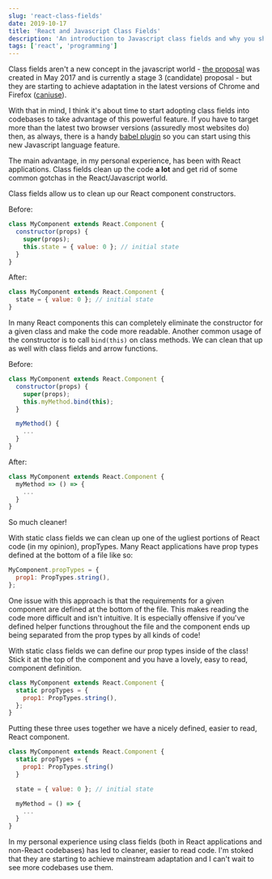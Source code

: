 ```yaml
---
slug: 'react-class-fields'
date: 2019-10-17
title: 'React and Javascript Class Fields'
description: 'An introduction to Javascript class fields and why you should use them with React components.'
tags: ['react', 'programming']
---
```


Class fields aren't a new concept in the javascript world - [the proposal](https://github.com/tc39/proposal-class-fields) was created in May 2017 and is currently a stage 3 (candidate) proposal - but they are starting to achieve adaptation in the latest versions of Chrome and Firefox ([caniuse](https://caniuse.com/#search=class%20fields)).

With that in mind, I think it's about time to start adopting class fields into codebases to take advantage of this powerful feature. If you have to target more than the latest two browser versions (assuredly most websites do) then, as always, there is a handy [babel plugin](https://babeljs.io/docs/en/babel-plugin-proposal-class-properties) so you can start using this new Javascript language feature.

The main advantage, in my personal experience, has been with React applications. Class fields clean up the code **a lot** and get rid of some common gotchas in the React/Javascript world.

Class fields allow us to clean up our React component constructors.

Before:

```javascript
class MyComponent extends React.Component {
  constructor(props) {
    super(props);
    this.state = { value: 0 }; // initial state
  }
}
```

After:

```javascript
class MyComponent extends React.Component {
  state = { value: 0 }; // initial state
}
```

In many React components this can completely eliminate the constructor for a given class and make the code more readable. Another common usage of the constructor is to call `bind(this)` on class methods. We can clean that up as well with class fields and arrow functions.

Before:

```javascript
class MyComponent extends React.Component {
  constructor(props) {
    super(props);
    this.myMethod.bind(this);
  }

  myMethod() {
    ...
  }
}
```

After:

```javascript
class MyComponent extends React.Component {
  myMethod => () => {
    ...
  }
}
```

So much cleaner!

With static class fields we can clean up one of the ugliest portions of React code (in my opinion), propTypes. Many React applications have prop types defined at the bottom of a file like so:

```javascript
MyComponent.propTypes = {
  prop1: PropTypes.string(),
};
```

One issue with this approach is that the requirements for a given component are defined at the bottom of the file. This makes reading the code more difficult and isn't intuitive. It is especially offensive if you've defined helper functions throughout the file and the component ends up being separated from the prop types by all kinds of code!

With static class fields we can define our prop types inside of the class! Stick it at the top of the component and you have a lovely, easy to read, component definition.

```javascript
class MyComponent extends React.Component {
  static propTypes = {
    prop1: PropTypes.string(),
  };
}
```

Putting these three uses together we have a nicely defined, easier to read, React component.

```javascript
class MyComponent extends React.Component {
  static propTypes = {
    prop1: PropTypes.string()
  }

  state = { value: 0 }; // initial state

  myMethod = () => {
    ...
  }
}
```

In my personal experience using class fields (both in React applications and non-React codebases) has led to cleaner, easier to read code. I'm stoked that they are starting to achieve mainstream adaptation and I can't wait to see more codebases use them.
